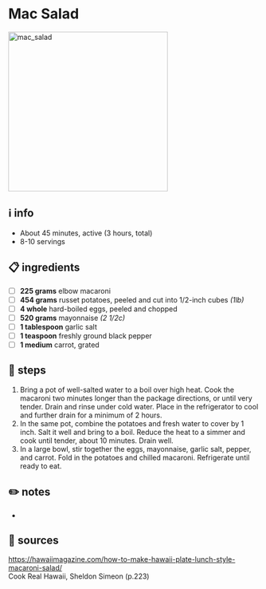 # Mac Salad  
<img src="URL" alt="mac_salad" width="320"/>

## ℹ️ info  
* About 45 minutes, active (3 hours, total)  
* 8-10 servings  

## 📋 ingredients  
- [ ] **225	grams**	elbow macaroni
- [ ] **454	grams**	russet potatoes, peeled and cut into 1/2-inch cubes *(1lb)*
- [ ] **4	whole**	hard-boiled eggs, peeled and chopped
- [ ] **520	grams**	mayonnaise *(2 1/2c)*
- [ ] **1	tablespoon**	garlic salt
- [ ] **1	teaspoon**	freshly ground black pepper
- [ ] **1	medium**	carrot, grated

## 🔪 steps  
1. Bring a pot of well-salted water to a boil over high heat. Cook the macaroni two minutes longer than the package directions, or until very tender. Drain and rinse under cold water. Place in the refrigerator to cool and further drain for a minimum of 2 hours.
2. In the same pot, combine the potatoes and fresh water to cover by 1 inch. Salt it well and bring to a boil. Reduce the heat to a simmer and cook until tender, about 10 minutes. Drain well.
3. In a large bowl, stir together the eggs, mayonnaise, garlic salt, pepper, and carrot. Fold in the potatoes and chilled macaroni. Refrigerate until ready to eat.

## ✏️ notes  
* 

## 🔗 sources  
https://hawaiimagazine.com/how-to-make-hawaii-plate-lunch-style-macaroni-salad/  
Cook Real Hawaii, Sheldon Simeon (p.223)  

